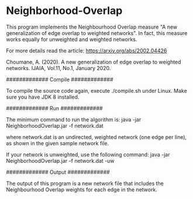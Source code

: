# Neighborhood-Overlap
This program implements the Neighbourhood Overlap measure "A new generalization of edge overlap to weighted networks". 
In fact, this measure works equally for unweighted and weighted networks. 

For more details read the article: https://arxiv.org/abs/2002.04426

Choumane, A. (2020). A new generalization of edge overlap to weighted networks. IJAIA, Vol.11, No.1, January 2020.

#############
Compile
#############

To compile the source code again, execute ./compile.sh under Linux. Make sure you have JDK 8 installed.

#############
Run
#############

The minimum command to run the algorithm is:
java -jar NeighborhoodOverlap.jar -f network.dat

where network.dat is an undirected, weighted network (one edge per line), as shown in the given sample network file.

If your network is unweighted, use the following command:
java -jar NeighborhoodOverlap.jar -f network.dat -uw

#############
Output
#############

The output of this program is a new network file that includes the Neighbourhood Overlap weights for each edge in the network. 

